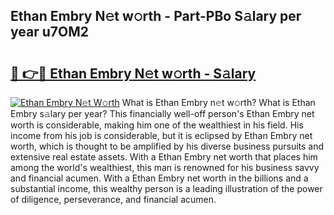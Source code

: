 ## Ethan Embry N𝚎t w𝚘rth - Part-PBo S𝚊lary per year u7OM2

# <h2><a href="http://gc2nylm.nevu.top/?p=Ethan+Embry">🔗 👉🔴 Ethan Embry N𝚎t w𝚘rth - S𝚊lary</a></h2>

[![Ethan Embry N𝚎t W𝚘rth](https://i.imgur.com/Oavwk0R.jpeg)](http://gc2nylm.nevu.top/?p=Ethan+Embry)
What is Ethan Embry n𝚎t w𝚘rth? What is Ethan Embry s𝚊lary per year?
This financially well-off person's Ethan Embry net worth is considerable, making him one of the wealthiest in his field. His income from his job is considerable, but it is eclipsed by Ethan Embry net worth, which is thought to be amplified by his diverse business pursuits and extensive real estate assets. With a Ethan Embry net worth that places him among the world's wealthiest, this man is renowned for his business savvy and financial acumen. With a Ethan Embry net worth in the billions and a substantial income, this wealthy person is a leading illustration of the power of diligence, perseverance, and financial acumen.
